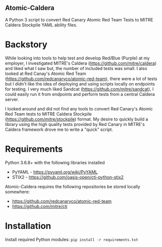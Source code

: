 ## Atomic-Caldera
A Python 3 script to convert Red Canary Atomic Red Team Tests to MITRE Caldera Stockpile YAML ability files.

# Backstory
While looking into tools to help test and develop Red/Blue (Purple) at my employer, I investigated MITRE's Caldera (https://github.com/mitre/caldera) and liked what I saw but, the number of included tests was small. I also looked at Red Canay's Atomic Red Team (https://github.com/redcanaryco/atomic-red-team), there were a lot of tests but I didn't like the idea of deploying and using scripts locally on endpoints for testing. I very much liked Sandcat (https://github.com/mitre/sandcat), I could easily run it from endpoints and perform tests from a central Caldera server.

I looked around and did not find any tools to convert Red Canary's Atomic Red Team tests to MITRE Caldera Stockpile (https://github.com/mitre/stockpile) format. My desire to quickly build a library using the high quality tests provided by Red Canary in MITRE's Caldera framework drove me to write a "quick" script.

# Requirements
Python 3.6.8+ with the following libraries installed
* PyYAML - https://pyyaml.org/wiki/PyYAML
* STIX2 - https://github.com/oasis-open/cti-python-stix2

Atomic-Caldera requires the following repositories be stored locally somewhere:
* https://github.com/redcanaryco/atomic-red-team
* https://github.com/mitre/cti

# Installation
Install required Python modules:
`pip install -r requirements.txt`
